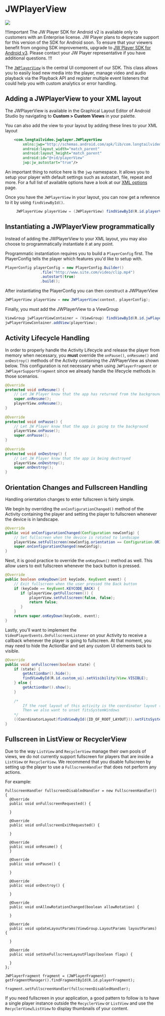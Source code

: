 # JWPlayerView

<img src="https://img.shields.io/badge/%20-Android%20v2%20DEPRECATED-FFBA43.svg?logo=android&logoColor=gray">

!!!important
The JW Player SDK for Android v2 is available only to customers with an Enterprise license. JW Player plans to deprecate support for this version of the SDK for Android soon. To ensure that your viewers benefit from ongoing SDK improvements, upgrade to [JW Player SDK for Android v3](https://developer.jwplayer.com/sdk/android/docs/developer-guide/index.html). Please contact your JW Player representative if you have additional questions.
!!!

The [`JWPlayerView`](https://developer.jwplayer.com/sdk/android/reference/com/longtailvideo/jwplayer/JWPlayerView.html) is the central UI component of our SDK. This class allows you to easily load new media into the player, manage video and audio playback via the Playback API and register multiple event listeners that could help you with custom analytics or error handling.

## Adding a JWPlayerView to your XML layout

The JWPlayerView is available in the Graphical Layout Editor of Android Studio by navigating to **Custom > Custom Views** in your palette.

You can also add the view to your layout by adding these lines to your XML layout

```xml
	<com.longtailvideo.jwplayer.JWPlayerView
		xmlns:jwp="http://schemas.android.com/apk/lib/com.longtailvideo.jwplayer"
		android:layout_width="match_parent"
		android:layout_height="match_parent"
		android:id="@+id/playerView"
		jwp:jw_autostart="true"/>

```
An important thing to notice here is the `jwp` namespace. It allows you to setup your player with default settings such as autostart, file, repeat and more. For a full list of available options have a look at our [XML options](https://developer.jwplayer.com/sdk/android/docs/developer-guide/customization/xml-options-and-playerconfig/) page.

Once you have the `JWPlayerView` in your layout, you can now get a reference to it by using `findViewById()`.

```java
	 JWPlayerView playerView = (JWPlayerView) findViewById(R.id.playerView);

```

## Instantiating a JWPlayerView programmatically

Instead of adding the JWPlayerView to your XML layout, you may also choose to programmatically instantiate it at any point.

Programmatic instantiation requires you to build a `PlayerConfig` first. The PlayerConfig tells the player which features you'd like to setup with.

```java
PlayerConfig playerConfig = new PlayerConfig.Builder()
				.file("http://www.site.com/video/clip.mp4")
				.autostart(true)
				.build();
```

After instantiating the PlayerConfig you can then construct a JWPlayerView

```java
JWPlayerView playerView = new JWPlayerView(context, playerConfig);
```

Finally, you must add the JWPlayerView to a ViewGroup

```java
ViewGroup jwPlayerViewContainer = (ViewGroup) findViewById(R.id.jwPlayerContainer);
jwPlayerViewContainer.addView(playerView);
```

## Activity Lifecycle Handling 

In order to properly handle the Activity Lifecycle and release the player from memory when necessary, you **must** override the `onPause()`, `onResume()` and `onDestroy()` methods of the Activity containing the JWPlayerView as shown below. This configuration is not necessary when using `JWPlayerFragment` or `JWPlayerSupportFragment` since we already handle the lifecycle methods in those scenarios.

```java
@Override
protected void onResume() {
    // Let JW Player know that the app has returned from the background
    super.onResume();
    playerView.onResume();
}
	
@Override
protected void onPause() {
    // Let JW Player know that the app is going to the background
    playerView.onPause();
    super.onPause();
}
	
@Override
protected void onDestroy() {
    // Let JW Player know that the app is being destroyed
    playerView.onDestroy();
    super.onDestroy();
}
```

## Orientation Changes and Fullscreen Handling

Handling orientation changes to enter fullscreen is fairly simple. 

We begin by overriding the `onConfigurationChanged()` method of the Activity containing the player and setting the player to fullscreen whenever the device is in landscape.

```java
@Override
public void onConfigurationChanged(Configuration newConfig) {
    // Set fullscreen when the device is rotated to landscape
    playerView.setFullscreen(newConfig.orientation == Configuration.ORIENTATION_LANDSCAPE, true);
    super.onConfigurationChanged(newConfig);
}
```

Next, it is good practice to override the `onKeyDown()` method as well. This allow users to exit fullscreen whenever the back button is pressed.

```java
@Override
public boolean onKeyDown(int keyCode, KeyEvent event) {
    // Exit fullscreen when the user pressed the Back button
    if (keyCode == KeyEvent.KEYCODE_BACK) {
       if (playerView.getFullscreen()) {
           playerView.setFullscreen(false, false);
           return false;
       }
    }
    return super.onKeyDown(keyCode, event);
}
```

Lastly, you'll want to implement the `VideoPlayerEvents.OnFullscreenListener` on your Activity to receive a callback whenever the player is going to fullscreen. At that moment, you may need to hide the ActionBar and set any custom UI elements back to visible.

```java
@Override
public void onFullscreen(boolean state) {
    if (state) {
        getActionBar().hide();
        findViewById(R.id.custom_ui).setVisibility(View.VISIBLE);
    } else {
        getActionBar().show();
    }
    
    /*
        If the root layout of this activity is the coordinator layout (default for new projects created in Android Studio 2.0+)
        Then we also want to unset fitsSystemWindows
    */
    ((CoordinatorLayout)findViewById({ID_OF_ROOT_LAYOUT})).setFitsSystemWindows(!state);
}
```

Fullscreen in ListView or RecyclerView
--------------------------------------

Due to the way `ListView` and `RecyclerView` manage their own pools of views, we do not currently support fullscreen for players that are inside a `ListView` or `RecyclerView`.  We recommend that you disable fullscreen by setting up the player to use a `FullscreenHandler` that does not perform any actions.

For example:

```
FullscreenHandler fullscreenDisabledHandler = new FullscreenHandler() {
  @Override
  public void onFullscreenRequested() {

  }

  @Override
  public void onFullscreenExitRequested() {

  }

  @Override
  public void onResume() {
  }

  @Override
  public void onPause() {

  }

  @Override
  public void onDestroy() {

  }

  @Override
  public void onAllowRotationChanged(boolean allowRotation) {

  }

  @Override
  public void updateLayoutParams(ViewGroup.LayoutParams layoutParams) {

  }

  @Override
  public void setUseFullscreenLayoutFlags(boolean flags) {

  }
};

JWPlayerFragment fragment = (JWPlayerFragment) getFragmentManager().findFragmentById(R.id.playerFragment);

fragment.setFullscreenHandler(fullscreenDisabledHandler);
```

If you need fullscreen in your application, a good pattern to follow is to have a single player instance outside the `RecyclerView` or `ListView` and use the `RecyclerView`/`ListView` to display thumbnails of your content.
